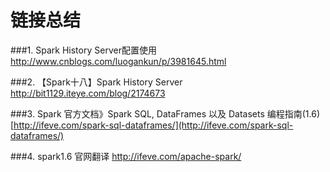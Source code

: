 # 链接总结

###1. Spark History Server配置使用
http://www.cnblogs.com/luogankun/p/3981645.html <br/>

###2. 【Spark十八】Spark History Server
http://bit1129.iteye.com/blog/2174673<br/>

###3. Spark 官方文档》Spark SQL, DataFrames 以及 Datasets 编程指南(1.6)
[http://ifeve.com/spark-sql-dataframes/](http://ifeve.com/spark-sql-dataframes/)

###4. spark1.6 官网翻译
http://ifeve.com/apache-spark/
